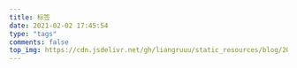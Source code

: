 ```yaml
---
title: 标签
date: 2021-02-02 17:45:54
type: "tags"
comments: false
top_img: https://cdn.jsdelivr.net/gh/liangruuu/static_resources/blog/20210204160503.jpg
---
```

